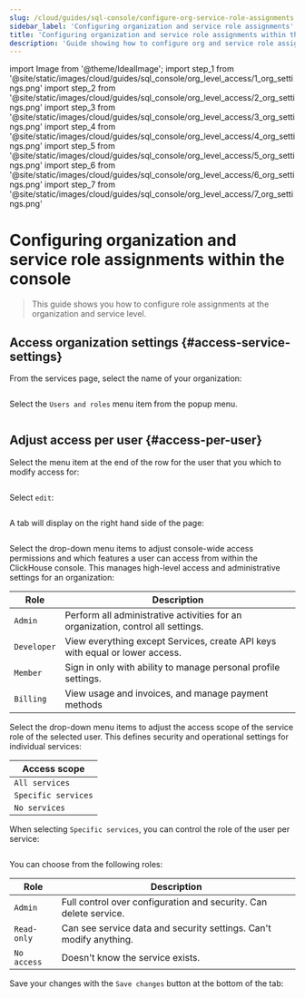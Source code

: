 ```yaml
---
slug: /cloud/guides/sql-console/configure-org-service-role-assignments
sidebar_label: 'Configuring organization and service role assignments'
title: 'Configuring organization and service role assignments within the console'
description: 'Guide showing how to configure org and service role assignments within the console'
---
```


import Image from '@theme/IdealImage';
import step_1 from '@site/static/images/cloud/guides/sql_console/org_level_access/1_org_settings.png'
import step_2 from '@site/static/images/cloud/guides/sql_console/org_level_access/2_org_settings.png'
import step_3 from '@site/static/images/cloud/guides/sql_console/org_level_access/3_org_settings.png'
import step_4 from '@site/static/images/cloud/guides/sql_console/org_level_access/4_org_settings.png'
import step_5 from '@site/static/images/cloud/guides/sql_console/org_level_access/5_org_settings.png'
import step_6 from '@site/static/images/cloud/guides/sql_console/org_level_access/6_org_settings.png'
import step_7 from '@site/static/images/cloud/guides/sql_console/org_level_access/7_org_settings.png'

# Configuring organization and service role assignments within the console

> This guide shows you how to configure role assignments at the organization and service level.

<VerticalStepper>

## Access organization settings {#access-service-settings}

From the services page, select the name of your organization:

<Image img={step_1} size="md"/>

Select the `Users and roles` menu item from the popup menu.

<Image img={step_2} size="md"/>

## Adjust access per user {#access-per-user}

Select the menu item at the end of the row for the user that you which to modify
access for:

<Image img={step_3} size="lg"/>

Select `edit`:

<Image img={step_4} size="lg"/>

A tab will display on the right hand side of the page:

<Image img={step_5} size="lg"/>

Select the drop-down menu items to adjust console-wide access permissions and which features a user can access from within the ClickHouse console.
This manages high-level access and administrative settings for an organization:

| Role        | Description                                                                      |
|-------------|----------------------------------------------------------------------------------|
| `Admin`     | Perform all administrative activities for an organization, control all settings. |
| `Developer` | View everything except Services, create API keys with equal or lower access.     |
| `Member`    | Sign in only with ability to manage personal profile settings.                   |
| `Billing`   | View usage and invoices, and manage payment methods                              |

Select the drop-down menu items to adjust the access scope of the service role of the selected user.
This defines security and operational settings for individual services:

| Access scope        |
|---------------------|
| `All services`      |
| `Specific services` |
| `No services`       |

When selecting `Specific services`, you can control the role of the user per
service:

<Image img={step_6} size="md"/>

You can choose from the following roles:

| Role        | Description                                                        |
|-------------|--------------------------------------------------------------------|
| `Admin`     | Full control over configuration and security. Can delete service.  |
| `Read-only` | Can see service data and security settings. Can't modify anything. |
| `No access` | Doesn't know the service exists.                                   |

Save your changes with the `Save changes` button at the bottom of the tab:

<Image img={step_7} size="md"/>

</VerticalStepper>